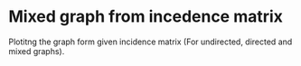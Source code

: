 # Mixed graph from incedence matrix
  Plotitng the graph form given incidence matrix (For undirected, directed and mixed graphs).
